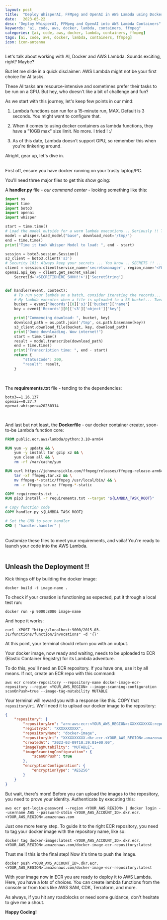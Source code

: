 ```yaml
---
layout: post
title:  "Deploy WhisperAI, FFMpeg and OpenAI in AWS Lambda using Docker Container"
date:   2023-05-22
desc: "Deploy WhisperAI, FFMpeg and OpenAI into AWS Lambda Containers"
keywords: "ai, code, aws, docker, lambda, containers, ffmpeg"
categories: [ai, code, aws, docker, lambda, containers, ffmpeg]
tags: [ai, code, aws, docker, lambda, containers, ffmpeg]
icon: icon-antenna
---
```


Let's talk about working with AI, Docker and AWS Lambda. Sounds exciting, right? Maybe? 

But let me slide in a quick disclaimer: AWS Lambda might not be your first choice for AI tasks. 

These AI tasks are resource-intensive and sometimes prefer their tasks to be run on a GPU. But hey, who doesn't like a bit of challenge and fun?

As we start with this journey, let's keep few points in our mind:

1. Lambda functions can run for a 15-minute run, MAX. Default is 3 seconds. You might want to configure that.

2. When it comes to using docker containers as lambda functions, they have a "10GB max" size limit. No more. I tried ! :/

3. As of this date, Lambda doesn't support GPU, so remember this when you're tinkering around.


Alright, gear up, let's dive in.
<br><br>

First off, ensure you have docker running on your trusty laptop/PC.

You'll need three major files to get this show going:

A **handler.py** file - *our command center* - looking something like this:

```python
import os
import time
import boto3
import openai
import whisper

start = time.time()
# Load the model outside for a warm lambda executions... Seriously !! This helps !!
model = whisper.load_model("base", download_root='/tmp/')
end = time.time()
print("Time it took Whisper Model to load: ", end - start)

session = boto3.session.Session()
s3_client = boto3.client('s3')
# Security 101: Always keep your secrets ... You know .. SECRETS !! ...
client = session.client(service_name='secretsmanager', region_name='<YOUR_AWS_REGION>')
openai.api_key = client.get_secret_value(
    SecretId='<SECRETIDHERE_SHHH!!>')['SecretString']


def handler(event, context):
    # To run your lambda on a batch, consider iterating the records...
    # My lambda executes when a file is uploaded to a S3 bucket... Tweak this according to your needs ...
    bucket = event['Records'][0]['s3']['bucket']['name']
    key = event['Records'][0]['s3']['object']['key']

    print("Commencing download: ", bucket, key)
    download_path = os.path.join('/tmp', os.path.basename(key))
    s3_client.download_file(bucket, key, download_path)
    print("Done downloading. Wow internet!")
    start = time.time()
    result = model.transcribe(download_path)
    end = time.time()
    print("Transcription time: ", end - start)
    return {
        "statusCode": 200,
        "result": result,
    }
```
<br>

The **requirements.txt** file - tending to the dependencies:
```text
boto3==1.26.137
openai==0.27.7
openai-whisper==20230314
```
<br>

And last but not least, the **Dockerfile** - our docker container creator, soon-to-be Lambda function core:
```Dockerfile
FROM public.ecr.aws/lambda/python:3.10-arm64

RUN yum -y update && \
    yum -y install tar gzip xz && \
    yum clean all && \
    rm -rf /var/cache/yum

RUN curl https://johnvansickle.com/ffmpeg/releases/ffmpeg-release-arm64-static.tar.xz -o ffmpeg.tar.xz && \
    tar -xf ffmpeg.tar.xz && \
    mv ffmpeg-*-static/ffmpeg /usr/local/bin/ && \
    rm -r ffmpeg.tar.xz ffmpeg-*-static

COPY requirements.txt  .
RUN pip3 install -r requirements.txt --target "${LAMBDA_TASK_ROOT}"

# Copy function code
COPY handler.py ${LAMBDA_TASK_ROOT}

# Set the CMD to your handler 
CMD [ "handler.handler" ]
```
<br>
Customize these files to meet your requirements, and voila! You're ready to launch your code into the AWS Lambda.
<br><br>

## Unleash the Deployment !!

Kick things off by building the docker image:
```shell
docker build -t image-name .   
```

To check if your creation is functioning as expected, put it through a local test run:
```shell
docker run -p 9000:8080 image-name 
```

And hope it works:
```shell
curl -XPOST "http://localhost:9000/2015-03-31/functions/function/invocations" -d '{}'
```

At this point, your terminal should return you with an output. 

Your docker image, now ready and waiting, needs to be uploaded to ECR (Elastic Container Registry) for its Lambda adventure.

To do this, you'll need an ECR repository. If you have one, use it by all means. If not, create an ECR repo with this command:
```shell
aws ecr create-repository --repository-name docker-image-ecr-repository --region <YOUR_AWS_REGION> --image-scanning-configuration scanOnPush=true --image-tag-mutability MUTABLE
```

Your terminal will reward you with a response like this. COPY that `repositoryUri`. We'll need it to upload our docker image to the repository:
```json
{
    "repository": {
        "repositoryArn": "arn:aws:ecr:<YOUR_AWS_REGION>:XXXXXXXXXX:repository/docker-image",
        "registryId": "XXXXXXXXXX",
        "repositoryName": "docker-image",
        "repositoryUri": "XXXXXXXXXX.dkr.ecr.<YOUR_AWS_REGION>.amazonaws.com/docker-image",
        "createdAt": "2023-03-09T10:39:01+00:00",
        "imageTagMutability": "MUTABLE",
        "imageScanningConfiguration": {
            "scanOnPush": true
        },
        "encryptionConfiguration": {
            "encryptionType": "AES256"
        }
    }
}
```

But wait, there's more! Before you can upload the images to the repository, you need to prove your identity. Authenticate by executing this:
```shell
aws ecr get-login-password --region <YOUR_AWS_REGION> | docker login --username AWS --password-stdin <YOUR_AWS_ACCOUNT_ID>.dkr.ecr.<YOUR_AWS_REGION>.amazonaws.com
```

Just one more teeny step. To guide it to the right ECR repository, you need to tag your docker image with the repository name, like so:
```shell
docker tag docker-image:latest <YOUR_AWS_ACCOUNT_ID>.dkr.ecr.<YOUR_AWS_REGION>.amazonaws.com/docker-image-ecr-repository:latest
```

Trust me !! this is the final step! Now it's time to push the image.
```shell
docker push <YOUR_AWS_ACCOUNT_ID>.dkr.ecr.<YOUR_AWS_REGION>.amazonaws.com/docker-image-ecr-repository:latest
```

With your image now in ECR you are ready to deploy it to AWS Lambda. Here, you have a lots of choices. You can create lambda functions from the console or from tools like AWS SAM, CDK, Terraform, and more.

As always, if you hit any roadblocks or need some guidance, don't hesitate to give me a shout. 

**Happy Coding!**








